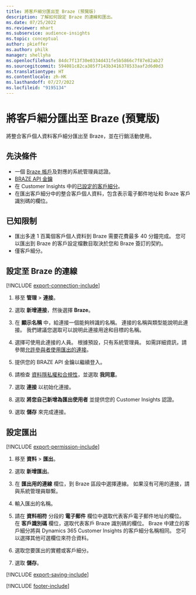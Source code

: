 ```yaml
---
title: 將客戶細分匯出至 Braze (預覽版)
description: 了解如何設定 Braze 的連線和匯出。
ms.date: 07/25/2022
ms.reviewer: mhart
ms.subservice: audience-insights
ms.topic: conceptual
author: pkieffer
ms.author: philk
manager: shellyha
ms.openlocfilehash: 84dc7f13f30e0334d431fe5b5866c7f87e82ab27
ms.sourcegitcommit: 594081c82ca385f7143b3416378533aaf2d6d0d3
ms.translationtype: HT
ms.contentlocale: zh-HK
ms.lasthandoff: 07/27/2022
ms.locfileid: "9195134"
---
```

# <a name="export-segments-to-braze-preview"></a>將客戶細分匯出至 Braze (預覽版)

將整合客戶個人資料客戶細分匯出至 Braze，並在行銷活動使用。

## <a name="prerequisites"></a>先決條件

- 一個 [Braze 帳戶](https://www.braze.com/)及對應的系統管理員認證。
- [BRAZE API 金鑰](https://www.braze.com/docs/api/basics/)
- 在 Customer Insights 中的[已設定的客戶細分](segments.md)。
- 在匯出客戶細分中的整合客戶個人資料，包含表示電子郵件地址和 Braze 客戶識別碼的欄位。

## <a name="known-limitations"></a>已知限制

- 匯出多達 1 百萬個客戶個人資料到 Braze 需要花費最多 40 分鐘完成。 您可以匯出到 Braze 的客戶設定檔數目取決於您和 Braze 簽訂的契約。
- 僅客戶細分。

## <a name="set-up-connection-to-braze"></a>設定至 Braze 的連線

[!INCLUDE [export-connection-include](includes/export-connection-admn.md)]

1. 移至 **管理** > **連接**。

1. 選取 **新增連接**，然後選擇 **Braze**。

1. 在 **顯示名稱** 中，給連接一個能夠辨識的名稱。 連接的名稱與類型能說明此連接。 我們建議您選取可以說明此連接用途和目標的名稱。

1. 選擇可使用此連接的人員。 根據預設，只有系統管理員。 如需詳細資訊，請參閱[允許參與者使用匯出的連接](connections.md#allow-contributors-to-use-a-connection-for-exports)。

1. 提供您的 BRAZE API 金鑰以繼續登入。

1. 請檢查 [資料隱私權和合規性](connections.md#data-privacy-and-compliance)，並選取 **我同意**。

1. 選取 **連接** 以初始化連接。

1. 選取 **將您自己新增為匯出使用者** 並提供您的 Customer Insights 認證。

1. 選取 **儲存** 來完成連接。

## <a name="configure-an-export"></a>設定匯出

[!INCLUDE [export-permission-include](includes/export-permission.md)]

1. 移至 **資料** > **匯出**。

1. 選取 **新增匯出**。

1. 在 **匯出用的連線** 欄位，到 Braze 區段中選擇連線。 如果沒有可用的連接，請與系統管理員聯繫。

1. 輸入匯出的名稱。

1. 請在 **資料相符** 分段的 **電子郵件** 欄位中選取代表客戶電子郵件地址的欄位。 在 **客戶識別碼** 欄位，選取代表客戶 Braze 識別碼的欄位。 Braze 中建立的客戶細分將與 Dynamics 365 Customer Insights 的客戶細分名稱相同。 您可以選擇其他可選欄位來符合資料。

1. 選取您要匯出的實體或客戶細分。

1. 選取 **儲存**。

[!INCLUDE [export-saving-include](includes/export-saving.md)]

[!INCLUDE [footer-include](includes/footer-banner.md)]
